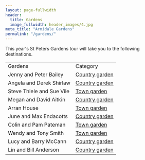 ```yaml
---
layout: page-fullwidth
header:
  title: Gardens
  image_fullwidth: header_images/4.jpg
meta_title: "Armidale Gardens"
permalink: "/gardens/"
---
```

This year's St Peters Gardens tour will take you to the following destinations.

<table class="full-width">
  <tbody>
    <tr>
      <td>Gardens</td>
      <td>Category</td>
    </tr>
    <tr>
      <td>Jenny and Peter Bailey</td>
      <td><a href="/gardens/jenny-and-peter-bailey">Country garden</a></td>
    </tr>
    <tr>
      <td>Angela and Derek Shirlaw</td>
      <td><a href="/gardens/angela-and-derek-shirlaw">Country garden</a></td>
    </tr>
    <tr>
      <td>Steve Thiele and Sue Vile</td>
      <td><a href="/gardens/steve-thiele-and-sue-vile">Town garden</a></td>
    </tr>
    <tr>
      <td>Megan and David Aitkin</td>
      <td><a href="/gardens/megan-and-david-aitkin">Country garden</a></td>
    </tr>
    <tr>
      <td>Arran House</td>
      <td><a href="/gardens/arran-house">Town garden</a></td>
    </tr>
    <tr>
      <td>June and Max Endacotts</td>
      <td><a href="/gardens/june-and-max-endacotts">Country garden</a></td>
    </tr>
    <tr>
      <td>Colin and Pam Pateman</td>
      <td><a href="/gardens/colin-and-pam-pateman">Town garden</a></td>
    </tr>
    <tr>
      <td>Wendy and Tony Smith</td>
      <td><a href="/gardens/wendy-and-tony-smith">Town garden</a></td>
    </tr>
    <tr>
      <td>Lucy and Barry McCann</td>
      <td><a href="/gardens/lucy-and-barry-mccann">Country garden</a></td>
    </tr>
    <tr>
      <td>Lin and Bill Anderson</td>
      <td><a href="/gardens/lin-and-bill-anderson">Country garden</a></td>
    </tr>
  </tbody>
</table>
